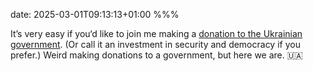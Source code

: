 date: 2025-03-01T09:13:13+01:00
%%%

It’s very easy if you‘d like to join me making a [donation to the Ukrainian government](https://u24.gov.ua/). (Or call it an investment in security and democracy if you prefer.) Weird making donations to a government, but here we are. 🇺🇦
